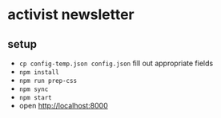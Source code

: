 # activist newsletter

## setup
* `cp config-temp.json config.json` fill out appropriate fields
* `npm install`
* `npm run prep-css`
* `npm sync`
* `npm start`
* open [http://localhost:8000](http://localhost:8000)
